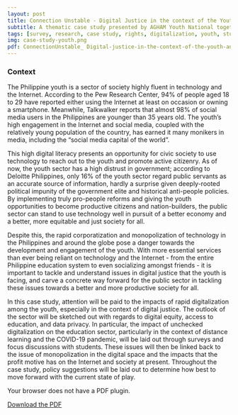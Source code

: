 ```yaml
---
layout: post
title: Connection Unstable - Digital Justice in the context of the Youth and Student Sector
subtitle: A thematic case study presented by AGHAM Youth National together with the Computer Professionals' Union and World Association for Christian Communication
tags: [survey, research, case study, rights, digitalization, youth, students, online learning, education, digital equity, data privacy, COVID19, monopolization]
img: case-study-youth.png
pdf: ConnectionUnstable_ Digital-justice-in-the-context-of-the-youth-and-student-sector.pdf
---
```


### Context

The Philippine youth is a sector of society highly fluent in technology and the Internet. According to the Pew Research Center, 94% of people aged 18 to 29 have reported either using the Internet at least on occasion or owning a smartphone. Meanwhile, Talkwalker reports that almost 98% of social media users in the Philippines are younger than 35 years old. The youth’s high engagement in the Internet and social media, coupled with the relatively young population of the country, has earned it many monikers in media, including the “social media capital of the world”.

<!--more-->

This high digital literacy presents an opportunity for civic society to use technology to reach out to the youth and promote active citizenry. As of now, the youth sector has a high distrust in government; according to Deloitte Philippines, only 16% of the youth sector regard public servants as an accurate source of information, hardly a surprise given deeply-rooted political impunity of the government elite and historical anti-people policies. By implementing truly pro-people reforms and giving the youth opportunities to become productive citizens and nation-builders, the public sector can stand to use technology well in pursuit of a better economy and a better, more equitable and just society for all.

Despite this, the rapid corporatization and monopolization of technology in the Philippines and around the globe pose a danger towards the development and engagement of the youth. With more essential services than ever being reliant on technology and the Internet - from the entire Philippine education system to even socializing amongst friends - it is important to tackle and understand issues in digital justice that the youth is facing, and carve a concrete way forward for the public sector in tackling these issues towards a better and more productive society for all.

In this case study, attention will be paid to the impacts of rapid digitalization among the youth, especially in the context of digital justice. The outlook of the sector will be sketched out with regards to digital equity, access to education, and data privacy. In particular, the impact of unchecked digitalization on the education sector, particularly in the context of distance learning and the COVID-19 pandemic, will be laid out through surveys and focus discussions with students. These issues will then be linked back to the issue of monopolization in the digital space and the impacts that the profit motive has on the Internet and society at present. Throughout the case study, policy suggestions will be laid out to determine how best to move forward with the current state of play.

<object id="pdf-viewer" data="/assets/pdf/{{ page.pdf }}" type='application/pdf'>
  <div class="content action">
    <p>Your browser does not have a PDF plugin.</p>
    <p><a href="/assets/pdf/{{ page.pdf }}" download>Download the PDF</a></p>
  </div>
</object>
